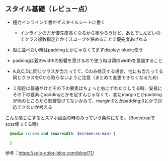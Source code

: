 ## スタイル基礎（レビュー点）
- 極力インラインで書かずスタイルシートに書く
    - インラインの方が優先度高くなるから楽やろうけど、あとでしんどいのでクラス複数指定とかでスコープを狭めることで優先度あげれる

- 縦に並べたい時はpaddingとかじゃなくてまずdisplay: block;使う

- paddingは親のwidthの影響を受けるので使う時は親のwidthを意識すること

- A,B,C,Dに同じクラスが当たってて、Cのみ修正する場合、他にも当たってる同じクラスをCから取らないように注意（まとめて変更できなくなるため）

- １個目は普通やけどその下の要素はちょっと右にずれたりしてる時、安易にその下の要素にpaddingとかを足すんじゃなくて、変にmarginとかpaddingが他のところから影響受けてないかみて、margin:0とかpadding:0とかで対応できないか考える


こんな感じにするとスマホ画面の時のみっていう条件になる。（Bootstrapでscss使ってる時）
```scss
  @media screen and (max-width: $screen-xs-min) {
  
  } 
```

参考：https://sole-color-blog.com/blog/71/

